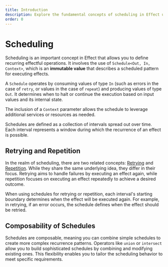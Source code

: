 ```yaml
---
title: Introduction
description: Explore the fundamental concepts of scheduling in Effect using `Schedule<Out, In, Context>`. These immutable values define recurring patterns for executing effects based on input values and internal state. Learn about the composability of schedules, allowing you to create sophisticated recurrence patterns by combining and modifying existing schedules.
order: 0
---
```


# Scheduling

Scheduling is an important concept in Effect that allows you to define recurring effectful operations. It involves the use of `Schedule<Out, In, Context>`, which is an **immutable value** that describes a scheduled pattern for executing effects.

A `Schedule` operates by consuming values of type `In` (such as errors in the case of `retry`, or values in the case of `repeat`) and producing values of type `Out`. It determines when to halt or continue the execution based on input values and its internal state.

The inclusion of a `Context` parameter allows the schedule to leverage additional services or resources as needed.

Schedules are defined as a collection of intervals spread out over time. Each interval represents a window during which the recurrence of an effect is possible.

## Retrying and Repetition

In the realm of scheduling, there are two related concepts: [Retrying](../error-management/retrying) and [Repetition](repetition). While they share the same underlying idea, they differ in their focus. Retrying aims to handle failures by executing an effect again, while repetition focuses on executing an effect repeatedly to achieve a desired outcome.

When using schedules for retrying or repetition, each interval's starting boundary determines when the effect will be executed again. For example, in retrying, if an error occurs, the schedule defines when the effect should be retried.

## Composability of Schedules

Schedules are composable, meaning you can combine simple schedules to create more complex recurrence patterns. Operators like `union` or `intersect` allow you to build sophisticated schedules by combining and modifying existing ones. This flexibility enables you to tailor the scheduling behavior to meet specific requirements.
